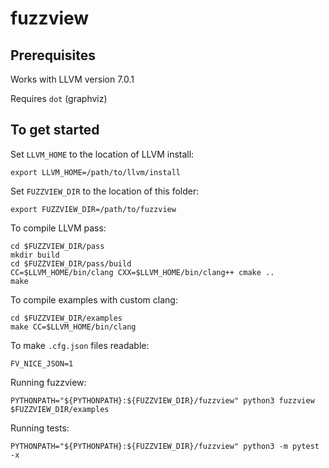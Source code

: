 # fuzzview

## Prerequisites

Works with LLVM version 7.0.1

Requires `dot` (graphviz)

## To get started

Set `LLVM_HOME` to the location of LLVM install:

```
export LLVM_HOME=/path/to/llvm/install
```

Set `FUZZVIEW_DIR` to the location of this folder:

```
export FUZZVIEW_DIR=/path/to/fuzzview
```

To compile LLVM pass:

```
cd $FUZZVIEW_DIR/pass
mkdir build
cd $FUZZVIEW_DIR/pass/build
CC=$LLVM_HOME/bin/clang CXX=$LLVM_HOME/bin/clang++ cmake ..
make
```

To compile examples with custom clang:

```
cd $FUZZVIEW_DIR/examples
make CC=$LLVM_HOME/bin/clang
```

To make `.cfg.json` files readable:

```
FV_NICE_JSON=1 
```

Running fuzzview:

```
PYTHONPATH="${PYTHONPATH}:${FUZZVIEW_DIR}/fuzzview" python3 fuzzview $FUZZVIEW_DIR/examples
```

Running tests:

```
PYTHONPATH="${PYTHONPATH}:${FUZZVIEW_DIR}/fuzzview" python3 -m pytest -x
```
